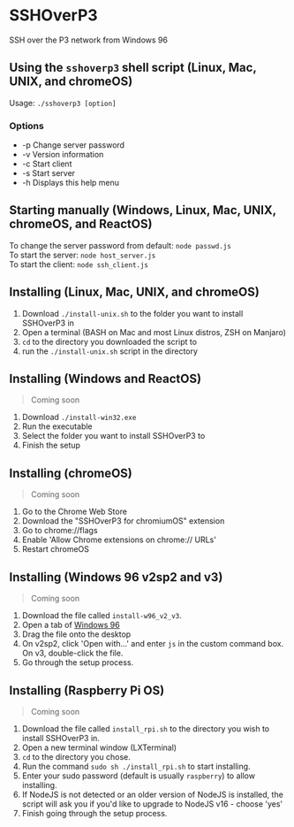 # SSHOverP3
SSH over the P3 network from Windows 96

## Using the `sshoverp3` shell script (Linux, Mac, UNIX, and chromeOS)
Usage: `./sshoverp3 [option]`
### Options
* -p Change server password
* -v Version information
* -c Start client
* -s Start server
* -h Displays this help menu

## Starting manually (Windows, Linux, Mac, UNIX, chromeOS, and ReactOS)
To change the server password from default: `node passwd.js`<br>
To start the server: `node host_server.js`<br>
To start the client: `node ssh_client.js`<br>

## Installing (Linux, Mac, UNIX, and chromeOS)
1. Download `./install-unix.sh` to the folder you want to install SSHOverP3 in
2. Open a terminal (BASH on Mac and most Linux distros, ZSH on Manjaro)
3. `cd` to the directory you downloaded the script to
4. run the `./install-unix.sh` script in the directory

## Installing (Windows and ReactOS)
> Coming soon
1. Download `./install-win32.exe`
2. Run the executable
3. Select the folder you want to install SSHOverP3 to
4. Finish the setup

## Installing (chromeOS)
> Coming soon
1. Go to the Chrome Web Store
2. Download the "SSHOverP3 for chromiumOS" extension
3. Go to chrome://flags
4. Enable 'Allow Chrome extensions on chrome:// URLs'
5. Restart chromeOS

## Installing (Windows 96 v2sp2 and v3)
> Coming soon
1. Download the file called `install-w96_v2_v3`.
2. Open a tab of [Windows 96](https://windows96.net/)
3. Drag the file onto the desktop
4. On v2sp2, click 'Open with...' and enter `js` in the custom command box. On v3, double-click the file.
5. Go through the setup process.

## Installing (Raspberry Pi OS)
> Coming soon
1. Download the file called `install_rpi.sh` to the directory you wish to install SSHOverP3 in.
2. Open a new terminal window (LXTerminal)
3. `cd` to the directory you chose.
4. Run the command `sudo sh ./install_rpi.sh` to start installing.
5. Enter your sudo password (default is usually `raspberry`) to allow installing.
6. If NodeJS is not detected or an older version of NodeJS is installed, the script will ask you if you'd like to upgrade to NodeJS v16 - choose 'yes'
7. Finish going through the setup process.
